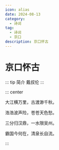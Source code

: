 ```yaml
---
icon: alias
date: 2024-08-13
category:
  - 诗词
tag:
  - 诗词
  - 京口
description: 京口怀古
---
```


# 京口怀古

<!-- more -->

::: tip 简介
戴叔伦
:::


::: center

大江横万里，古渡渺千秋。

浩浩波声险，苍苍天色愁。

三分归汉鼎，一水限吴州。

霸国今何在，清泉长自流。

:::